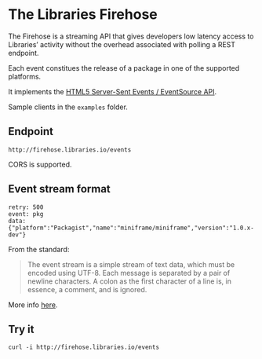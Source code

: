 # The Libraries Firehose 

The Firehose is a streaming API that gives developers low latency access to Libraries’ activity without the overhead associated with polling a REST endpoint.

Each event constitues the release of a package in one of the supported platforms.

It implements the [HTML5 Server-Sent Events / EventSource API](https://developer.mozilla.org/en-US/docs/Web/API/EventSource).

Sample clients in the `examples` folder.

## Endpoint

`http://firehose.libraries.io/events`

CORS is supported.

## Event stream format

```
retry: 500
event: pkg
data: {"platform":"Packagist","name":"miniframe/miniframe","version":"1.0.x-dev"}
```

From the standard:

> The event stream is a simple stream of text data, which must be encoded using UTF-8. Each message is separated by a pair of newline characters. A colon as the first character of a line is, in essence, a comment, and is ignored.

More info [here](https://developer.mozilla.org/en-US/docs/Server-sent_events/Using_server-sent_events#Event_stream_format).

## Try it

```
curl -i http://firehose.libraries.io/events
```
